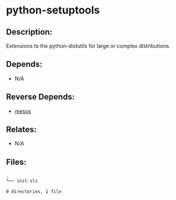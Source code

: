 # python-setuptools

## Description:

Extensions to the python-distutils for large or complex distributions.

## Depends:

  -  N/A

## Reverse Depends:

  -  [mesos](salt/mesos)

## Relates:

  -  N/A

## Files:

```bash
.
└── init.sls

0 directories, 1 file
```
